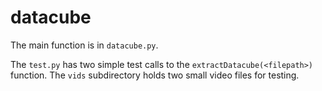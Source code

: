 # datacube

The main function is in `datacube.py`.

The `test.py` has two simple test calls to the `extractDatacube(<filepath>)` function.
The `vids` subdirectory holds two small video files for testing.
